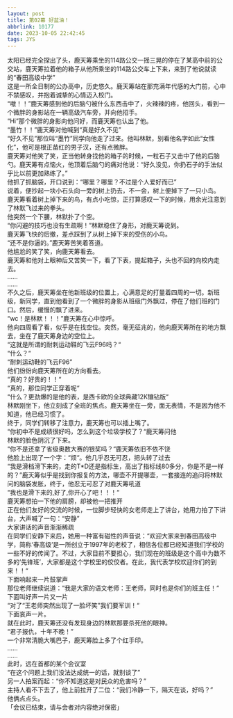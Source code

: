 ```yaml
---
layout: post
title: 第02幕 好盆油！
abbrlink: 10177
date: 2023-10-05 22:42:45
tags: JYS
---
```

太阳已经完全探出了头，鹿天筹乘坐的114路公交一摇三晃的停在了某高中前的公交站，鹿天筹拉着他的箱子从他所乘坐的114路公交车上下来，来到了他说就读的“春田高级中学”<br>
这是一所全日制的公办高中，历史悠久。鹿天筹站在那充满年代感的大门前，心中不禁感叹，并抱着诚挚的心情迈入校门。<br>
“嗷！！”鹿天筹感到他的后脑勺被什么东西击中了，火辣辣的疼，他回头，看到一个微胖的身影站在一辆高级汽车旁，并向他招手。<br>
“Hi”那个微胖的身影向他问好，而鹿天筹也认出了他。<br>
“墨竹！！”鹿天筹对他喊到“真是好久不见”<br>
“好久不见”那位叫“墨竹”同学向他走了过来。他叫林默，别看他名字如此“女性化”，他可是根正苗红的男子汉，还有点微胖。<br>
鹿天筹对他笑了笑，正当他转身找他的箱子的时候，一粒石子又击中了他的后脑勺。鹿天筹有点恼火，他顶着后脑勺的痛对他说：“好久没见，你扔石子的手法似乎比以前更加熟练了。”<br>
他抓了抓脑袋，开口说到：“哪里？哪里？不过是个人爱好而已”<br>
说着，便抄起一块小石头向一旁的树上扔去，不一会，树上便掉下了一只小鸟。<br>
鹿天筹看着树上掉下来的鸟，有点小吃惊，正打算感叹一下的时候，用余光注意到了林默飞过来的拳头。<br>
他突然一个下腰，林默扑了个空。<br>
“你闪避的技巧也没有生疏啊！”林默稳住了身形，对鹿天筹说到。<br>
鹿天筹飞快的后撤，差点踩到了从树上掉下来的受伤的小鸟。<br>
“还不是你逼的。”鹿天筹苦笑着答道。<br>
他尴尬的笑了笑，向鹿天筹看去。<br>
鹿天筹和他对上眼神后又苦笑一下，看了下表，提起箱子，头也不回的向校内走去。<br>
……<br>
……<br>
不久之后，鹿天筹坐在他新班级的位置上，心满意足的打量着四周的一切。新班级，新同学，直到他看到了一个微胖的身影从班级门外飘过，停在了他们班的门口。然后，缓慢的飘了进来。<br>
“wc！是林默！！！”鹿天筹在心中惊呼。<br>
他向四周看了看，似乎是在找空位。突然，毫无征兆的，他向鹿天筹所在的地方飘去，坐在了鹿天筹身边的空位上。<br>
“这就是所谓的耐刺运动鞋的飞云F96吗？“<br>
“什么？“<br>
“耐刺运动鞋的飞云F96”<br>
他们纷纷向鹿天筹所在的方向看去。<br>
“真的？好贵的！！“<br>
“真的，那位同学正穿着呢“<br>
“什么？更劲爆的是他的表，是西卡欧的全球典藏12K镶钻版“<br>
林默刚坐下，他立刻成了全班的焦点。鹿天筹坐在一旁，面无表情，不是因为他不知道，他已经习惯了。<br>
终于，同学们转移了注意力，鹿天筹也可以插上嘴了。<br>
“你初中不是成绩很好吗，怎么到这个垃圾学校了？“鹿天筹问他<br>
林默的脸色阴沉了下来。<br>
“你不是还拿了省级奥数大赛的银奖吗？“鹿天筹依旧不依不饶<br>
他脸上出现了一个字：“烦“。他几乎忍无可忍，把头转了过去<br>
“我是滑档滑下来的，走的T*D还是指标生，高出了指标线80多分，你是不是一样的？”鹿天筹似乎是找到你报复的方法，哪壶不开提哪壶，一套接连的追问将林默问的脑袋发胀，终于，他忍无可忍了对鹿天筹吼道<br>
“我也是滑下来的,好了,你开心了吧！！！“<br>
鹿天筹想拍一下他的肩膀，却被他一把推开<br>
正在他们友好的交流的时候，一位脚步轻快的女老师走上了讲台，她用力拍了下讲台，大声喊了一句：“安静”<br>
大家讲话的声音渐渐稀疏<br>
在同学们安静下来后，她用一种富有磁性的声音说：“欢迎大家来到春田高级中学，简称‘春高级’是一所创立于1997年的老校了，相信各位都已经知道我们学校的一些不好的传闻了。不过，大家目前不要担心，我们现在的班级是这个高中为数不多的’先锋班’，大家都是这个学校里的佼佼者。在此，我代表学校欢迎你们的到来！！“<br>
下面响起来一片鼓掌声<br>
那位老师继续说道：“我是大家的语文老师：王老师，同时也是你们的班主任！“<br>
下面叫好声一片又一片<br>
“对了“王老师突然出现了一脸坏笑”我们要军训！“<br>
下面哀声一片。<br>
就在此时，鹿天筹还没有发现身边的林默那要杀死他的眼神。<br>
“君子报仇，十年不晚！”<br>
一个非常清脆大嘴巴子，鹿天筹脸上多了个红手印。<br>
……<br>
……<br>
此时，远在首都的某个会议室<br>
“在这个问题上我们没法达成统一的话，就别谈了”<br>
另一人拍案而起：“你不知道这是对民众的危害吗？”<br>
主持人看不下去了，他上前拉开了二位：“我们冷静一下，隔天在谈，好吗？”<br>
他俩点点头。<br>
「会议已结束，请与会者对内容绝对保密」<br>
